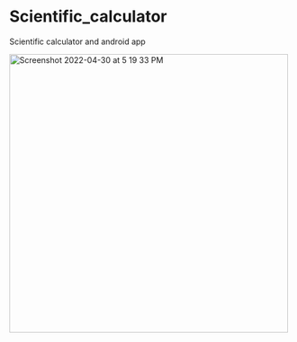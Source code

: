 # Scientific_calculator
Scientific calculator and android app

<img width="495" alt="Screenshot 2022-04-30 at 5 19 33 PM" src="https://user-images.githubusercontent.com/57580991/166104313-84c5e3b9-5052-46bf-86e8-1c2dc68490b1.png">


